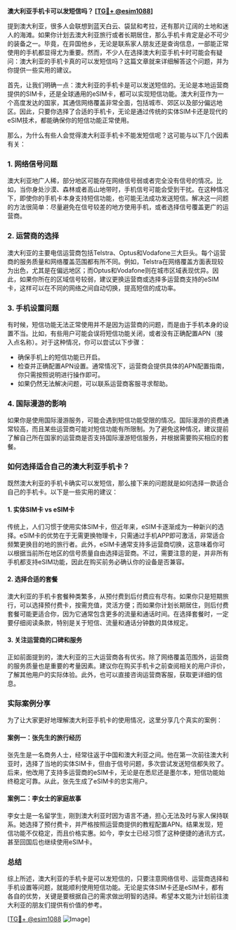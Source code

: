 **澳大利亚手机卡可以发短信吗？ [[TG💪+ @esim1088](https://t.me/s/esim1088)]**

提到澳大利亚，很多人会联想到蓝天白云、袋鼠和考拉，还有那片辽阔的土地和迷人的海滩。如果你计划去澳大利亚旅行或者长期居住，那么手机卡肯定是必不可少的装备之一。毕竟，在异国他乡，无论是联系家人朋友还是查询信息，一部能正常使用的手机都显得尤为重要。然而，不少人在选择澳大利亚手机卡时可能会有疑问：澳大利亚的手机卡真的可以发短信吗？这篇文章就来详细解答这个问题，并为你提供一些实用的建议。

首先，让我们明确一点：澳大利亚的手机卡是可以发送短信的。无论是本地运营商提供的SIM卡，还是全球通用的eSIM卡，都可以实现短信功能。澳大利亚作为一个高度发达的国家，其通信网络覆盖非常全面，包括城市、郊区以及部分偏远地区。因此，只要你选择了合适的手机卡，无论是通过传统的实体SIM卡还是现代的eSIM技术，都能确保你的短信功能正常使用。

那么，为什么有些人会觉得澳大利亚手机卡不能发短信呢？这可能与以下几个因素有关：

### 1. **网络信号问题**
澳大利亚地广人稀，部分地区可能存在网络信号弱或者完全没有信号的情况。比如，当你身处沙漠、森林或者高山地带时，手机信号可能会受到干扰。在这种情况下，即使你的手机卡本身支持短信功能，也可能无法成功发送短信。解决这一问题的方法很简单：尽量避免在信号较差的地方使用手机，或者选择信号覆盖更广的运营商。

### 2. **运营商的选择**
澳大利亚的主要电信运营商包括Telstra、Optus和Vodafone三大巨头。每个运营商的服务质量和网络覆盖范围都有所不同。例如，Telstra在网络覆盖方面表现较为出色，尤其是在偏远地区；而Optus和Vodafone则在城市区域表现优异。因此，如果你所在的区域信号较弱，建议更换运营商或选择多运营商支持的eSIM卡，这样可以在不同的网络之间自动切换，提高短信的成功率。

### 3. **手机设置问题**
有时候，短信功能无法正常使用并不是因为运营商的问题，而是由于手机本身的设置不当。比如，有些用户可能会误将短信功能关闭，或者没有正确配置APN（接入点名称）。对于这种情况，你可以尝试以下步骤：
- 确保手机上的短信功能已开启。
- 检查并正确配置APN设置。通常情况下，运营商会提供具体的APN配置指南，你只需按照说明进行操作即可。
- 如果仍然无法解决问题，可以联系运营商客服寻求帮助。

### 4. **国际漫游的影响**
如果你是使用国际漫游服务，可能会遇到短信功能受限的情况。国际漫游的资费通常较高，而且某些运营商可能对短信功能有所限制。为了避免这种情况，建议提前了解自己所在国家的运营商是否支持国际漫游短信服务，并根据需要购买相应的套餐。

### 如何选择适合自己的澳大利亚手机卡？

既然澳大利亚的手机卡确实可以发短信，那么接下来的问题就是如何选择一款适合自己的手机卡。以下是一些实用的建议：

#### 1. **实体SIM卡 vs eSIM卡**
传统上，人们习惯于使用实体SIM卡，但近年来，eSIM卡逐渐成为一种新兴的选择。eSIM卡的优势在于无需更换物理卡，只需通过手机APP即可激活，非常适合频繁更换目的地的旅行者。此外，eSIM卡通常支持多运营商切换，这意味着你可以根据当前所在地区的信号质量自由选择运营商。不过，需要注意的是，并非所有手机都支持eSIM功能，因此在购买前务必确认你的设备是否兼容。

#### 2. **选择合适的套餐**
澳大利亚的手机卡套餐种类繁多，从预付费到后付费应有尽有。如果你只是短期旅行，可以选择预付费卡，按需充值，灵活方便；而如果你计划长期居住，则后付费套餐可能更适合你，因为它通常包含更多的流量和通话时间。在选择套餐时，一定要仔细阅读条款，特别是关于短信、流量和通话分钟数的具体规定。

#### 3. **关注运营商的口碑和服务**
正如前面提到的，澳大利亚的三大运营商各有优劣。除了网络覆盖范围外，运营商的服务质量也是重要的考量因素。建议你在购买手机卡之前查阅相关的用户评价，了解其他用户的实际体验。此外，也可以直接咨询运营商客服，获取更详细的信息。

### 实际案例分享

为了让大家更好地理解澳大利亚手机卡的使用情况，这里分享几个真实的案例：

#### 案例一：张先生的旅行经历
张先生是一名商务人士，经常往返于中国和澳大利亚之间。他在第一次前往澳大利亚时，选择了当地的实体SIM卡，但由于信号问题，多次尝试发送短信都失败了。后来，他改用了支持多运营商的eSIM卡，无论是在悉尼还是墨尔本，短信功能始终稳定可靠。从此，张先生成了eSIM卡的忠实用户。

#### 案例二：李女士的家庭故事
李女士是一名留学生，刚到澳大利亚时因为语言不通，担心无法及时与家人保持联系。她选择了预付费卡，并严格按照运营商提供的教程配置APN。结果发现，短信功能不仅稳定，而且价格实惠。如今，李女士已经习惯了这种便捷的通讯方式，甚至回国后也继续使用eSIM卡。

### 总结

综上所述，澳大利亚的手机卡是可以发短信的，只要注意网络信号、运营商选择和手机设置等问题，就能顺利使用短信功能。无论是实体SIM卡还是eSIM卡，都有各自的优势，关键是要根据自己的需求做出明智的选择。希望本文能为计划前往澳大利亚的朋友们提供有价值的参考。

[[TG💪+ @esim1088](https://t.me/s/esim1088) ![Image](https://i.postimg.cc/4NQfJmqS/Snipaste-2025-05-13-00-14-12.png)]